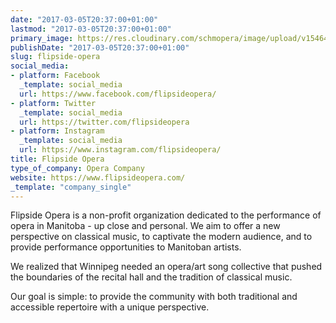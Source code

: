 ```yaml
---
date: "2017-03-05T20:37:00+01:00"
lastmod: "2017-03-05T20:37:00+01:00"
primary_image: https://res.cloudinary.com/schmopera/image/upload/v1546480535/media/2019/01/Logo-FlipsideOpera.jpg
publishDate: "2017-03-05T20:37:00+01:00"
slug: flipside-opera
social_media:
- platform: Facebook
  _template: social_media
  url: https://www.facebook.com/flipsideopera/
- platform: Twitter
  _template: social_media
  url: https://twitter.com/flipsideopera
- platform: Instagram
  _template: social_media
  url: https://www.instagram.com/flipsideopera/
title: Flipside Opera
type_of_company: Opera Company
website: https://www.flipsideopera.com/
_template: "company_single"
---
```

Flipside Opera is a non-profit organization dedicated to the performance of opera in Manitoba - up close and personal. We aim to offer a new perspective on classical music, to captivate the modern audience, and to provide performance opportunities to Manitoban artists.

We realized that Winnipeg needed an opera/art song collective that pushed the boundaries of the recital hall and the tradition of classical music.  

Our goal is simple: to provide the community with both traditional and accessible repertoire with a unique perspective.